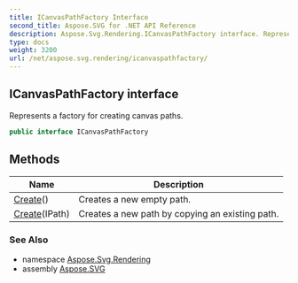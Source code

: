 ```yaml
---
title: ICanvasPathFactory Interface
second_title: Aspose.SVG for .NET API Reference
description: Aspose.Svg.Rendering.ICanvasPathFactory interface. Represents a factory for creating canvas paths
type: docs
weight: 3200
url: /net/aspose.svg.rendering/icanvaspathfactory/
---
```

## ICanvasPathFactory interface

Represents a factory for creating canvas paths.

```csharp
public interface ICanvasPathFactory
```

## Methods

| Name | Description |
| --- | --- |
| [Create](../../aspose.svg.rendering/icanvaspathfactory/create/#create)() | Creates a new empty path. |
| [Create](../../aspose.svg.rendering/icanvaspathfactory/create/#create_1)(IPath) | Creates a new path by copying an existing path. |

### See Also

* namespace [Aspose.Svg.Rendering](../../aspose.svg.rendering/)
* assembly [Aspose.SVG](../../)
